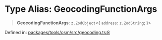 # Type Alias: GeocodingFunctionArgs

> **GeocodingFunctionArgs**: `z.ZodObject`\<\{ `address`: `z.ZodString`; \}\>

Defined in: [packages/tools/osm/src/geocoding.ts:8](https://github.com/GeoDaCenter/openassistant/blob/37d127dc7a76d6b5cf9de906c055e4c904e3dfed/packages/tools/osm/src/geocoding.ts#L8)
